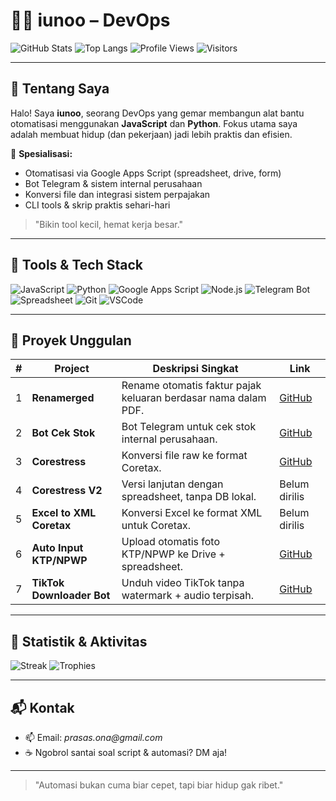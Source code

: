 # 👨‍💻 iunoo – DevOps

![GitHub Stats](https://github-readme-stats.vercel.app/api?username=iunoo&show_icons=true&theme=tokyonight)
![Top Langs](https://github-readme-stats.vercel.app/api/top-langs/?username=iunoo&layout=compact&theme=tokyonight)
![Profile Views](https://komarev.com/ghpvc/?username=iunoo&color=blueviolet)
![Visitors](https://visitor-badge.laobi.icu/badge?page_id=iunoo)

---

## 👋 Tentang Saya

Halo! Saya **iunoo**, seorang DevOps yang gemar membangun alat bantu otomatisasi menggunakan **JavaScript** dan **Python**. Fokus utama saya adalah membuat hidup (dan pekerjaan) jadi lebih praktis dan efisien.

🧠 **Spesialisasi:**
- Otomatisasi via Google Apps Script (spreadsheet, drive, form)
- Bot Telegram & sistem internal perusahaan
- Konversi file dan integrasi sistem perpajakan
- CLI tools & skrip praktis sehari-hari

> "Bikin tool kecil, hemat kerja besar."

---

## 🚀 Tools & Tech Stack

![JavaScript](https://img.shields.io/badge/-JavaScript-F7DF1E?style=for-the-badge&logo=javascript&logoColor=black)
![Python]( https://img.shields.io/badge/-Python-3776AB?style=for-the-badge&logo=python&logoColor=white)
![Google Apps Script]( https://img.shields.io/badge/-Apps%20Script-4285F4?style=for-the-badge&logo=google&logoColor=white)
![Node.js]( https://img.shields.io/badge/-Node.js-339933?style=for-the-badge&logo=nodedotjs&logoColor=white)
![Telegram Bot]( https://img.shields.io/badge/-Telegram%20Bot-0088CC?style=for-the-badge&logo=telegram&logoColor=white)
![Spreadsheet]( https://img.shields.io/badge/-Google%20Sheets-34A853?style=for-the-badge&logo=googlesheets&logoColor=white)
![Git]( https://img.shields.io/badge/-Git-F05032?style=for-the-badge&logo=git&logoColor=white)
![VSCode]( https://img.shields.io/badge/-VS%20Code-007ACC?style=for-the-badge&logo=visualstudiocode&logoColor=white)

---

## 🧪 Proyek Unggulan

| # | Project | Deskripsi Singkat | Link |
|---|---------|-------------------|------|
| 1 | **Renamerged** | Rename otomatis faktur pajak keluaran berdasar nama dalam PDF. | [GitHub](https://github.com/iunoo/renamerged) |
| 2 | **Bot Cek Stok** | Bot Telegram untuk cek stok internal perusahaan. | [GitHub](https://github.com/iunoo/bot-CekStok) |
| 3 | **Corestress** | Konversi file raw ke format Coretax. | [GitHub](https://github.com/iunoo/Corestress) |
| 4 | **Corestress V2** | Versi lanjutan dengan spreadsheet, tanpa DB lokal. | Belum dirilis |
| 5 | **Excel to XML Coretax** | Konversi Excel ke format XML untuk Coretax. | Belum dirilis |
| 6 | **Auto Input KTP/NPWP** | Upload otomatis foto KTP/NPWP ke Drive + spreadsheet. | [GitHub](https://github.com/iunoo/bot-AutoInputKTPNPWP) |
| 7 | **TikTok Downloader Bot** | Unduh video TikTok tanpa watermark + audio terpisah. | [GitHub](https://github.com/iunoo/Tiktok_Downloader) |

---

## 🌟 Statistik & Aktivitas

![Streak](https://github-readme-streak-stats.herokuapp.com/?user=iunoo&theme=tokyonight&hide_border=false)
![Trophies](https://github-profile-trophy.vercel.app/?username=iunoo&theme=tokyonight&row=1&no-frame=true&margin-w=10)

---

## 📬 Kontak

- 📫 Email: _prasas.ona@gmail.com_  
- ☕ Ngobrol santai soal script & automasi? DM aja!

---

> "Automasi bukan cuma biar cepet, tapi biar hidup gak ribet."
